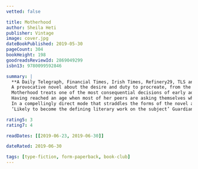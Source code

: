 ```yaml
---
vetted: false

title: Motherhood
author: Sheila Heti
publisher: Vintage
image: cover.jpg
dateBookPublished: 2019-05-30
pageCount: 304
bookHeight: 198
goodreadsReviewId: 2869049299
isbn13: 9780099592846

summary: |
  **A Daily Telegraph, Financial Times, Irish Times, Refinery29, TLS and The White Review Book of the Year 2018**
  A provocative novel about the desire and duty to procreate, from the author of the critically acclaimed How Should A Person Be?
  Motherhood treats one of the most consequential decisions of early adulthood – whether or not to have children – with the intelligence, wit and originality that have won Sheila Heti international acclaim.
  Having reached an age when most of her peers are asking themselves when they will become mothers, Heti’s narrator considers, with the same urgency, whether she will do so at all. Over the course of several years, under the influence of her partner, body, family, friends, mysticism and chance, she struggles to make a moral and meaningful choice.
  In a compellingly direct mode that straddles the forms of the novel and the essay, Motherhood raises radical and essential questions about womanhood, parenthood, and how – and for whom – to live.
  ‘Likely to become the defining literary work on the subject’ Guardian

rating5: 3
rating7: 4

readDates: [[2019-06-23, 2019-06-30]]

dateRated: 2019-06-30

tags: [type-fiction, form-paperback, book-club]
---
```

